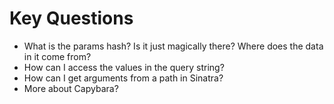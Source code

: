 # Key Questions
- What is the params hash? Is it just magically there? Where does the data in it come from?
- How can I access the values in the query string?
- How can I get arguments from a path in Sinatra?
- More about Capybara?